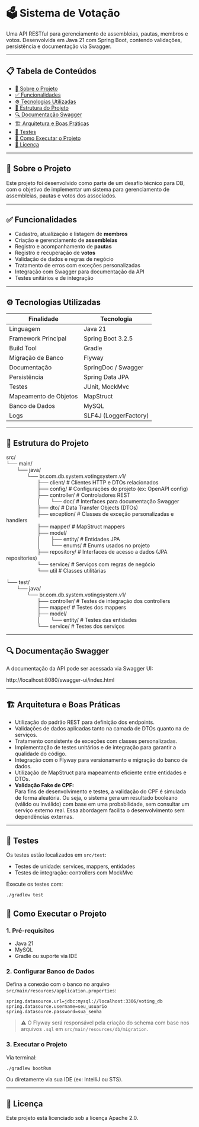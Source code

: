 # 🗳️ Sistema de Votação

Uma API RESTful para gerenciamento de assembleias, pautas, membros e votos. Desenvolvida em Java 21 com Spring Boot, contendo validações, persistência e documentação via Swagger.

---

## 📋 Tabela de Conteúdos

- [📌 Sobre o Projeto](#-sobre-o-projeto)
- [✅ Funcionalidades](#-funcionalidades)
- [⚙️ Tecnologias Utilizadas](#️-tecnologias-utilizadas)
- [📁 Estrutura do Projeto](#-estrutura-do-projeto)
- [🔍 Documentação Swagger](#-documentação-swagger)
- [🏗️ Arquitetura e Boas Práticas](#️-arquitetura-e-boas-práticas)
- [🧪 Testes](#-testes)
- [🚀 Como Executar o Projeto](#-como-executar-o-projeto)
- [📄 Licença](#-licença)

---

## 📌 Sobre o Projeto

Este projeto foi desenvolvido como parte de um desafio técnico para DB, com o objetivo de implementar um sistema para gerenciamento de assembleias, pautas e votos dos associados.

---

## ✅ Funcionalidades

- Cadastro, atualização e listagem de **membros**
- Criação e gerenciamento de **assembleias**
- Registro e acompanhamento de **pautas**
- Registro e recuperação de **votos**
- Validação de dados e regras de negócio
- Tratamento de erros com exceções personalizadas
- Integração com Swagger para documentação da API
- Testes unitários e de integração

---

## ⚙️ Tecnologias Utilizadas

| Finalidade              | Tecnologia                 |
|------------------------|----------------------------|
| Linguagem              | Java 21                    |
| Framework Principal    | Spring Boot 3.2.5          |
| Build Tool             | Gradle                     |
| Migração de Banco      | Flyway                     |
| Documentação           | SpringDoc / Swagger        |
| Persistência           | Spring Data JPA            |
| Testes                 | JUnit, MockMvc             |
| Mapeamento de Objetos  | MapStruct                  |
| Banco de Dados         | MySQL                      |
| Logs                   | SLF4J (LoggerFactory)      |

---

## 📁 Estrutura do Projeto

src/  
└── main/  
  └── java/  
    └── br.com.db.system.votingsystem.v1/  
      ├── client/                 # Clientes HTTP e DTOs relacionados  
      ├── config/                 # Configurações do projeto (ex: OpenAPI config)  
      ├── controller/             # Controladores REST  
      │  └── doc/                # Interfaces para documentação Swagger  
      ├── dto/                    # Data Transfer Objects (DTOs)  
      ├── exception/              # Classes de exceção personalizadas e handlers  
      ├── mapper/                 # MapStruct mappers  
      ├── model/  
      │  ├── entity/             # Entidades JPA  
      │  └── enums/              # Enums usados no projeto  
      ├── repository/             # Interfaces de acesso a dados (JPA repositories)  
      └── service/                # Serviços com regras de negócio  
      └── util                    # Classes utilitárias 

└── test/  
  └── java/  
    └── br.com.db.system.votingsystem.v1/  
      ├── controller/            # Testes de integração dos controllers  
      ├── mapper/                # Testes dos mappers  
      ├── model/  
      │  └── entity/            # Testes das entidades  
      └── service/               # Testes dos serviços  

---

## 🔍 Documentação Swagger

A documentação da API pode ser acessada via Swagger UI:

http://localhost:8080/swagger-ui/index.html

---

## 🏗️ Arquitetura e Boas Práticas

- Utilização do padrão REST para definição dos endpoints.
- Validações de dados aplicadas tanto na camada de DTOs quanto na de serviços.
- Tratamento consistente de exceções com classes personalizadas.
- Implementação de testes unitários e de integração para garantir a qualidade do código.
- Integração com o Flyway para versionamento e migração do banco de dados.
- Utilização de MapStruct para mapeamento eficiente entre entidades e DTOs.
- **Validação Fake de CPF:**  
  Para fins de desenvolvimento e testes, a validação do CPF é simulada de forma aleatória. Ou seja, o sistema gera um resultado booleano (válido ou inválido) com base em uma probabilidade, sem consultar um serviço externo real. Essa abordagem facilita o desenvolvimento sem dependências externas.

---

## 🧪 Testes

Os testes estão localizados em `src/test`:

- Testes de unidade: services, mappers, entidades  
- Testes de integração: controllers com MockMvc  

Execute os testes com:

```bash
./gradlew test
```
## 🚀 Como Executar o Projeto

### 1. Pré-requisitos

- Java 21  
- MySQL  
- Gradle ou suporte via IDE  

### 2. Configurar Banco de Dados

Defina a conexão com o banco no arquivo `src/main/resources/application.properties`:

```properties
spring.datasource.url=jdbc:mysql://localhost:3306/voting_db
spring.datasource.username=seu_usuario
spring.datasource.password=sua_senha
```

> ⚠️ O Flyway será responsável pela criação do schema com base nos arquivos `.sql` em `src/main/resources/db/migration`.

### 3. Executar o Projeto

Via terminal:

```bash
./gradlew bootRun
```

Ou diretamente via sua IDE (ex: IntelliJ ou STS).

---

## 📄 Licença

Este projeto está licenciado sob a licença Apache 2.0.
